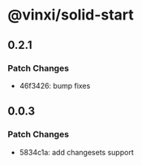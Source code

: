 # @vinxi/solid-start

## 0.2.1

### Patch Changes

- 46f3426: bump fixes

## 0.0.3

### Patch Changes

- 5834c1a: add changesets support
